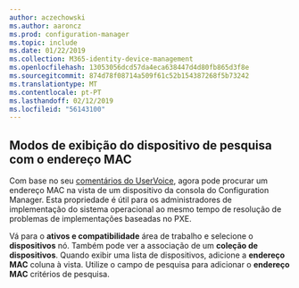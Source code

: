 ```yaml
---
author: aczechowski
ms.author: aaroncz
ms.prod: configuration-manager
ms.topic: include
ms.date: 01/22/2019
ms.collection: M365-identity-device-management
ms.openlocfilehash: 13053056dcd57da4eca638447d4d80fb865d3f8e
ms.sourcegitcommit: 874d78f08714a509f61c52b154387268f5b73242
ms.translationtype: MT
ms.contentlocale: pt-PT
ms.lasthandoff: 02/12/2019
ms.locfileid: "56143100"
---
```

## <a name="bkmk_mac"></a> Modos de exibição do dispositivo de pesquisa com o endereço MAC
<!--3600878-->

Com base no seu [comentários do UserVoice](https://configurationmanager.uservoice.com/forums/300492-ideas/suggestions/14765880-console-device-view-should-allow-search-filter-by), agora pode procurar um endereço MAC na vista de um dispositivo da consola do Configuration Manager. Esta propriedade é útil para os administradores de implementação do sistema operacional ao mesmo tempo de resolução de problemas de implementações baseadas no PXE.

Vá para o **ativos e compatibilidade** área de trabalho e selecione o **dispositivos** nó. Também pode ver a associação de um **coleção de dispositivos**. Quando exibir uma lista de dispositivos, adicione a **endereço MAC** coluna à vista. Utilize o campo de pesquisa para adicionar o **endereço MAC** critérios de pesquisa. 

